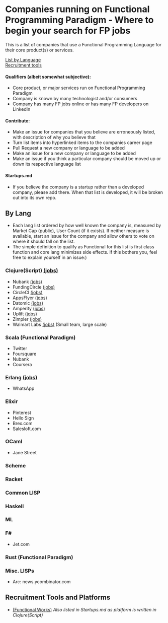# Companies running on Functional Programming Paradigm - Where to begin your search for FP jobs
This is a list of companies that use a Functional Programming Language for their core product(s) or services.  

[List by Language](#by-lang)   
[Recruitment tools](#recruitment-tools-and-platforms)   

#### Qualifiers (albeit somewhat subjective):  
- Core product, or major services run on Functional Programming Paradigm   
- Company is known by many technologist and/or consumers  
- Company has many FP jobs online or has many FP developers on LinkedIn  

#### Contribute:
- Make an issue for companies that you believe are erroneously listed, with description of why you believe that  
- Turn list items into hyperlinked items to the companies career page
- Pull Request a new company or language to be added
- Make an issue for a new company or language to be added
- Make an issue if you think a particular company should be moved up or down its respective language list

#### Startups.md
- If you believe the company is a startup rather than a developed company, please add there. When that list is developed, it will be broken out into its own repo.

## By Lang
- Each lang list ordered by how well known the company is, measured by Market Cap (public), User Count (if it exists). If neither measure is available, start an Issue for the company and allow others to vote on where it should fall on the list.  
- The simple definition to qualify as Functional for this list is first class function and core lang minimizes side effects. If this bothers you, feel free to explain yourself in an issue:)  

### Clojure(Script) [(jobs)](https://clojuredocs.org/jobs) 
- Nubank [(jobs)](https://nubank.workable.com)
- FundingCircle [(jobs)](https://www.fundingcircle.com/us/about/careers/?p=job%2FoISe9fwH)
- CircleCI [(jobs)](https://boards.greenhouse.io/circleci)
- AppsFlyer [(jobs)](https://www.appsflyer.com/jobs/)
- Datomic [(jobs)](https://cognitect.com/about.html#careers)
- Amperity [(jobs)](https://amperity.com/careers/#open-positions)
- Uplift [(jobs)](https://www.uplift.com/careers)
- Zimpler [(jobs)](https://careers.zimpler.com)
- Walmart Labs [(jobs)](https://careers.walmart.com/results?q=&page=1&sort=rank&jobBrand=0000015f-923b-d8cb-a17f-9afff80c0000&expand=department,brand,type,rate&jobCareerArea=all) (Small team, large scale) 
### Scala (Functional Paradigm)
- Twitter
- Foursquare
- Nubank
- Coursera
### Erlang [(jobs)](https://angel.co/erlang/jobs) 
- WhatsApp
### Elixir
- Pinterest
- Hello Sign
- Brex.com
- Salesloft.com

### OCaml
- Jane Street
### Scheme

### Racket

### Common LISP

### Haskell

### ML

### F#
- Jet.com

### Rust (Functional Paradigm)

### Misc. LISPs
- Arc: news.ycombinator.com

## Recruitment Tools and Platforms
- [(Functional Works)](https://functional.works-hub.com) *Also listed in Startups.md as platform is written in Clojure(Script)*
